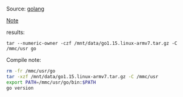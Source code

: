 Source: [golang](https://golang.org/dl/)

[Note](https://www.quakemachinex.com/blog/235.html)

results:

	tar --numeric-owner -czf /mnt/data/go1.15.linux-armv7.tar.gz -C /mmc/usr go

Compile note:

```bash
rm -fr /mmc/usr/go
tar -xzf /mnt/data/go1.15.linux-armv7.tar.gz -C /mmc/usr
export PATH=/mmc/usr/go/bin:$PATH
go version
```

